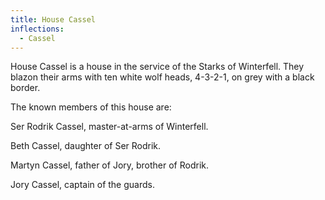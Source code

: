 ```yaml
---
title: House Cassel
inflections:
  - Cassel
---
```


House Cassel is a house in the service of the Starks of Winterfell. They blazon their arms with ten white wolf heads, 4-3-2-1, on grey with a black border.

The known members of this house are:

Ser Rodrik Cassel, master-at-arms of Winterfell.

Beth Cassel, daughter of Ser Rodrik.

Martyn Cassel, father of Jory, brother of Rodrik.

Jory Cassel, captain of the guards.


